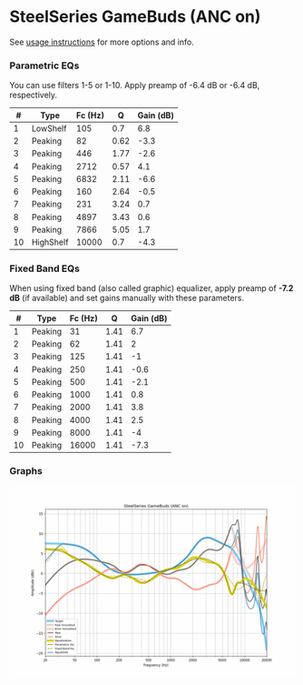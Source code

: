# SteelSeries GameBuds (ANC on)
See [usage instructions](https://github.com/jaakkopasanen/AutoEq#usage) for more options and info.

### Parametric EQs
You can use filters 1-5 or 1-10. Apply preamp of -6.4 dB or -6.4 dB, respectively.

|   # | Type      |   Fc (Hz) |    Q |   Gain (dB) |
|-----|-----------|-----------|------|-------------|
|   1 | LowShelf  |       105 | 0.7  |         6.8 |
|   2 | Peaking   |        82 | 0.62 |        -3.3 |
|   3 | Peaking   |       446 | 1.77 |        -2.6 |
|   4 | Peaking   |      2712 | 0.57 |         4.1 |
|   5 | Peaking   |      6832 | 2.11 |        -6.6 |
|   6 | Peaking   |       160 | 2.64 |        -0.5 |
|   7 | Peaking   |       231 | 3.24 |         0.7 |
|   8 | Peaking   |      4897 | 3.43 |         0.6 |
|   9 | Peaking   |      7866 | 5.05 |         1.7 |
|  10 | HighShelf |     10000 | 0.7  |        -4.3 |

### Fixed Band EQs
When using fixed band (also called graphic) equalizer, apply preamp of **-7.2 dB** (if available) and set gains manually with these parameters.

|   # | Type    |   Fc (Hz) |    Q |   Gain (dB) |
|-----|---------|-----------|------|-------------|
|   1 | Peaking |        31 | 1.41 |         6.7 |
|   2 | Peaking |        62 | 1.41 |         2   |
|   3 | Peaking |       125 | 1.41 |        -1   |
|   4 | Peaking |       250 | 1.41 |        -0.6 |
|   5 | Peaking |       500 | 1.41 |        -2.1 |
|   6 | Peaking |      1000 | 1.41 |         0.8 |
|   7 | Peaking |      2000 | 1.41 |         3.8 |
|   8 | Peaking |      4000 | 1.41 |         2.5 |
|   9 | Peaking |      8000 | 1.41 |        -4   |
|  10 | Peaking |     16000 | 1.41 |        -7.3 |

### Graphs
![](./SteelSeries%20GameBuds%20(ANC%20on).png)
